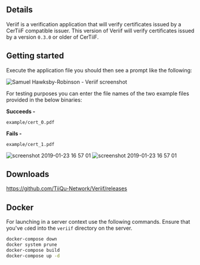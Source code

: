 ## Details

Veriif is a verification application that will verify certificates issued by a CerTiiF compatible issuer. This version of Veriif will verify certificates issued by a version `0.3.0` or older of CerTiiF.

## Getting started
Execute the application file you should then see a prompt like the following:

![Samuel Hawksby-Robinson - Veriif screenshot](https://user-images.githubusercontent.com/5702426/51871815-5b243980-234f-11e9-9f3b-9f5ddf770278.png)

For testing purposes you can enter the file names of the two example files provided in the below binaries:

**Succeeds -**
```
example/cert_0.pdf
```

**Fails -**
```
example/cert_1.pdf
```

![screenshot 2019-01-23 16 57 01](https://user-images.githubusercontent.com/5702426/51871818-5e1f2a00-234f-11e9-9834-140c81709d09.png)
![screenshot 2019-01-23 16 57 01](https://user-images.githubusercontent.com/5702426/51871825-624b4780-234f-11e9-9fd8-2fc7deed6503.png)

## Downloads

https://github.com/TiiQu-Network/Veriif/releases

## Docker

For launching in a server context use the following commands. Ensure that you've `cd`ed into the `veriif` directory on the server.

```bash
docker-compose down
docker system prune
docker-compose build
docker-compose up -d
```
